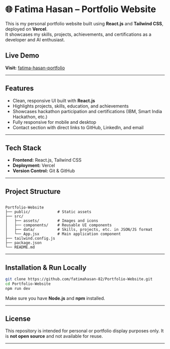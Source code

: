 # 🌐 Fatima Hasan – Portfolio Website

This is my personal portfolio website built using **React.js** and **Tailwind CSS**, deployed on **Vercel**.  
It showcases my skills, projects, achievements, and certifications as a developer and AI enthusiast.

##  Live Demo
**Visit:** [fatima-hasan-portfolio](https://fatima-hasan-portfolio.vercel.app)

---

##  Features

-  Clean, responsive UI built with **React.js**
-  Highlights projects, skills, education, and achievements
-  Showcases hackathon participation and certifications (IBM, Smart India Hackathon, etc.)
-  Fully responsive for mobile and desktop
-  Contact section with direct links to GitHub, LinkedIn, and email

---

##  Tech Stack

- **Frontend:** React.js, Tailwind CSS
- **Deployment:** Vercel
- **Version Control:** Git & GitHub

---

##  Project Structure

```

Portfolio-Website
├── public/            # Static assets
├── src/
│   ├── assets/        # Images and icons
│   ├── components/    # Reusable UI components
│   ├── data/          # Skills, projects, etc. in JSON/JS format
│   └── App.jsx        # Main application component
├── tailwind.config.js
├── package.json
└── README.md
```

---

##  Installation & Run Locally

```bash
git clone https://github.com/fatimahasan-82/Portfolio-Website.git
cd Portfolio-Website
npm run dev
```

Make sure you have **Node.js** and **npm** installed.

---

##  License

This repository is intended for personal or portfolio display purposes only. It is **not open source** and not available for reuse.

---
